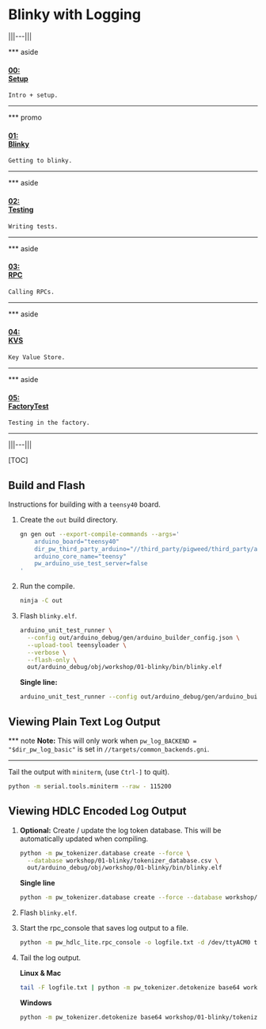# Blinky with Logging

|||---|||

*** aside
#### [00: <br/> Setup](/workshop/README.md)

`Intro + setup.`
***

*** promo
#### [01: <br/> Blinky](/workshop/01-blinky/README.md)

`Getting to blinky.`
***

*** aside
#### [02: <br/> Testing](/workshop/02-string-functions/README.md)

`Writing tests.`
***

*** aside
#### [03: <br/> RPC](/workshop/03-rpc/README.md)

`Calling RPCs.`
***

*** aside
#### [04: <br/> KVS](/workshop/04-kvs/README.md)

`Key Value Store.`
***

*** aside
#### [05: <br/> FactoryTest](/workshop/05-factory-test/README.md)

`Testing in the factory.`
***

|||---|||

[TOC]

## Build and Flash

Instructions for building with a `teensy40` board.

1. Create the `out` build directory.

   ```sh
   gn gen out --export-compile-commands --args='
       arduino_board="teensy40"
       dir_pw_third_party_arduino="//third_party/pigweed/third_party/arduino"
       arduino_core_name="teensy"
       pw_arduino_use_test_server=false
   '
   ```

1. Run the compile.

   ```sh
   ninja -C out
   ```

1. Flash `blinky.elf`.

   ```sh
   arduino_unit_test_runner \
     --config out/arduino_debug/gen/arduino_builder_config.json \
     --upload-tool teensyloader \
     --verbose \
     --flash-only \
     out/arduino_debug/obj/workshop/01-blinky/bin/blinky.elf
   ```

   **Single line:**

   ```sh
   arduino_unit_test_runner --config out/arduino_debug/gen/arduino_builder_config.json --upload-tool teensyloader --verbose --flash-only out/arduino_debug/obj/workshop/01-blinky/bin/blinky.elf
   ```

## Viewing Plain Text Log Output

*** note
**Note:** This will only work when `pw_log_BACKEND = "$dir_pw_log_basic"` is set
in `//targets/common_backends.gni`.
***

Tail the output with `miniterm`, (use `Ctrl-]` to quit).

```sh
python -m serial.tools.miniterm --raw - 115200
```

## Viewing HDLC Encoded Log Output

1. **Optional:** Create / update the log token database. This will be automatically updated when compiling.

   ```sh
   python -m pw_tokenizer.database create --force \
     --database workshop/01-blinky/tokenizer_database.csv \
     out/arduino_debug/obj/workshop/01-blinky/bin/blinky.elf
   ```

   **Single line**

   ```sh
   python -m pw_tokenizer.database create --force --database workshop/01-blinky/tokenizer_database.csv out/arduino_debug/obj/workshop/01-blinky/bin/blinky.elf
   ```

1. Flash `blinky.elf`.

1. Start the rpc_console that saves log output to a file.

   ```sh
   python -m pw_hdlc_lite.rpc_console -o logfile.txt -d /dev/ttyACM0 third_party/pigweed/pw_rpc/pw_rpc_protos/echo.proto
   ```

1. Tail the log output.

   **Linux & Mac**

   ```sh
   tail -F logfile.txt | python -m pw_tokenizer.detokenize base64 workshop/01-blinky/tokenizer_database.csv
   ```

   **Windows**

   ```sh
   python -m pw_tokenizer.detokenize base64 workshop/01-blinky/tokenizer_database.csv -i logfile.txt
   ```
